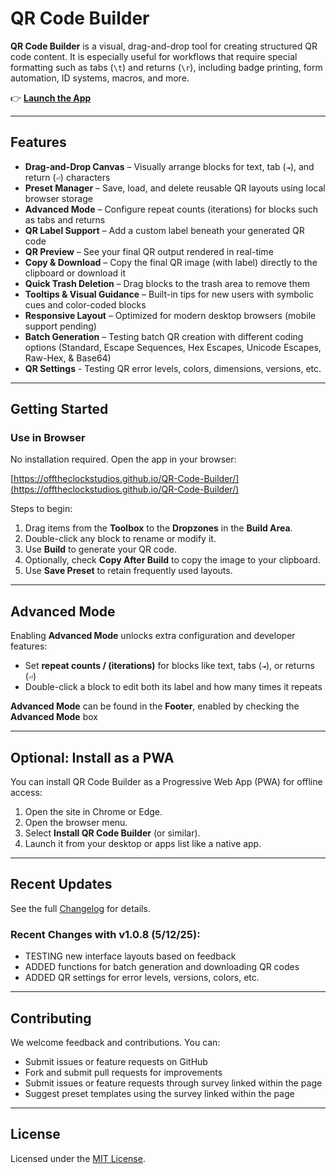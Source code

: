 # QR Code Builder

**QR Code Builder** is a visual, drag-and-drop tool for creating structured QR code content. It is especially useful for workflows that require special formatting such as tabs (`\t`) and returns (`\r`), including badge printing, form automation, ID systems, macros, and more.

👉 [**Launch the App**](https://offtheclockstudios.github.io/QR-Code-Builder/)

---

## Features

* **Drag-and-Drop Canvas** – Visually arrange blocks for text, tab (`⇥`), and return (`⏎`) characters
* **Preset Manager** – Save, load, and delete reusable QR layouts using local browser storage
* **Advanced Mode** – Configure repeat counts (iterations) for blocks such as tabs and returns
* **QR Label Support** – Add a custom label beneath your generated QR code
* **QR Preview** – See your final QR output rendered in real-time
* **Copy & Download** – Copy the final QR image (with label) directly to the clipboard or download it
* **Quick Trash Deletion** – Drag blocks to the trash area to remove them
* **Tooltips & Visual Guidance** – Built-in tips for new users with symbolic cues and color-coded blocks
* **Responsive Layout** – Optimized for modern desktop browsers (mobile support pending)
* **Batch Generation** – Testing batch QR creation with different coding options (Standard, Escape Sequences, Hex Escapes, Unicode Escapes, Raw-Hex, & Base64)
* **QR Settings** - Testing QR error levels, colors, dimensions, versions, etc.

---

## Getting Started

### Use in Browser

No installation required. Open the app in your browser:

[https://offtheclockstudios.github.io/QR-Code-Builder/](https://offtheclockstudios.github.io/QR-Code-Builder/)

Steps to begin:

1. Drag items from the **Toolbox** to the **Dropzones** in the **Build Area**.
2. Double-click any block to rename or modify it.
3. Use **Build** to generate your QR code.
4. Optionally, check **Copy After Build** to copy the image to your clipboard.
5. Use **Save Preset** to retain frequently used layouts.

---

## Advanced Mode

Enabling **Advanced Mode** unlocks extra configuration and developer features:

* Set **repeat counts / (iterations)** for blocks like text, tabs (`⇥`), or returns (`⏎`)
* Double-click a block to edit both its label and how many times it repeats

**Advanced Mode** can be found in the **Footer**, enabled by checking the **Advanced Mode** box

---

## Optional: Install as a PWA

You can install QR Code Builder as a Progressive Web App (PWA) for offline access:

1. Open the site in Chrome or Edge.
2. Open the browser menu.
3. Select **Install QR Code Builder** (or similar).
4. Launch it from your desktop or apps list like a native app.

---

## Recent Updates

See the full [Changelog](./CHANGELOG.md) for details.

### Recent Changes with v1.0.8 (5/12/25):

* TESTING new interface layouts based on feedback
* ADDED functions for batch generation and downloading QR codes
* ADDED QR settings for error levels, versions, colors, etc.

---

## Contributing

We welcome feedback and contributions. You can:

* Submit issues or feature requests on GitHub
* Fork and submit pull requests for improvements
* Submit issues or feature requests through survey linked within the page
* Suggest preset templates using the survey linked within the page

---

## License

Licensed under the [MIT License](./LICENSE).

